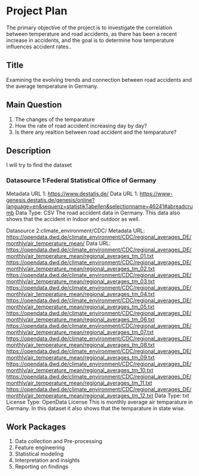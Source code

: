 # Project Plan
The primary objective of the project is to investigate the correlation between temperature and road accidents, as there has been a recent increase in accidents, and the goal is to determine how temperature influences accident rates..
## Title
<!-- Give your project a short title. -->
Examining the evolving trends and connection between road accidents and the average temperature in Germany.
## Main Question

<!-- Think about one main question you want to answer based on the data. -->
1. The changes of the temparature
2. How the rate of road accident increasing day by day?
3. Is there any realtion between road accident and the temparature?


## Description

<!-- Describe your data science project in max. 200 words. Consider writing about why and how you attempt it. -->

I will try to find the dataset 

### Datasource 1:Federal Statistical Office of Germany
Metadata URL 1: https://www.destatis.de/
Data URL 1: https://www-genesis.destatis.de/genesis/online?language=en&sequenz=statistikTabellen&selectionname=46241#abreadcrumb
Data Type: CSV The road accident data in Germany. This data also shows that the accident in Indoor and outdoor as well.

Datasource 2:climate_environment/CDC/
Metadata URL: https://opendata.dwd.de/climate_environment/CDC/regional_averages_DE/monthly/air_temperature_mean/
Data URL: https://opendata.dwd.de/climate_environment/CDC/regional_averages_DE/monthly/air_temperature_mean/regional_averages_tm_01.txt https://opendata.dwd.de/climate_environment/CDC/regional_averages_DE/monthly/air_temperature_mean/regional_averages_tm_02.txt https://opendata.dwd.de/climate_environment/CDC/regional_averages_DE/monthly/air_temperature_mean/regional_averages_tm_03.txt https://opendata.dwd.de/climate_environment/CDC/regional_averages_DE/monthly/air_temperature_mean/regional_averages_tm_04.txt https://opendata.dwd.de/climate_environment/CDC/regional_averages_DE/monthly/air_temperature_mean/regional_averages_tm_05.txt https://opendata.dwd.de/climate_environment/CDC/regional_averages_DE/monthly/air_temperature_mean/regional_averages_tm_06.txt https://opendata.dwd.de/climate_environment/CDC/regional_averages_DE/monthly/air_temperature_mean/regional_averages_tm_07.txt https://opendata.dwd.de/climate_environment/CDC/regional_averages_DE/monthly/air_temperature_mean/regional_averages_tm_08.txt https://opendata.dwd.de/climate_environment/CDC/regional_averages_DE/monthly/air_temperature_mean/regional_averages_tm_09.txt https://opendata.dwd.de/climate_environment/CDC/regional_averages_DE/monthly/air_temperature_mean/regional_averages_tm_10.txt https://opendata.dwd.de/climate_environment/CDC/regional_averages_DE/monthly/air_temperature_mean/regional_averages_tm_11.txt https://opendata.dwd.de/climate_environment/CDC/regional_averages_DE/monthly/air_temperature_mean/regional_averages_tm_12.txt
Data Type: txt
License Type: OpenData License
This is monthly average air temparature in Germany. In this dataset it also shows that the temparature in state wise.


## Work Packages

<!-- List of work packages ordered sequentially, each pointing to an issue with more details. -->

1. Data collection and Pre-processing 
2. Feature engineering 
3. Statistical modeling 
4. Interpretation and insights 
5. Reporting on findings 
